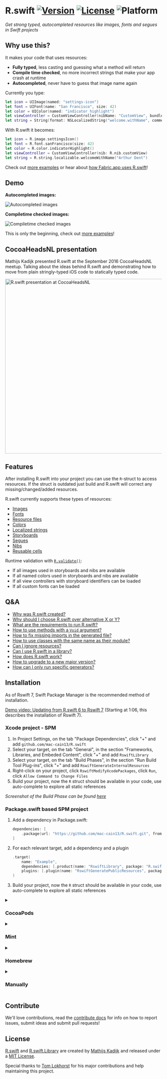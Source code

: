 # R.swift [![Version](https://img.shields.io/cocoapods/v/R.swift.svg?style=flat)](https://cocoapods.org/pods/R.swift) [![License](https://img.shields.io/cocoapods/l/R.swift.svg?style=flat)](blob/master/License) ![Platform](https://img.shields.io/cocoapods/p/R.swift.svg?style=flat)

_Get strong typed, autocompleted resources like images, fonts and segues in Swift projects_

## Why use this?

It makes your code that uses resources:
- **Fully typed**, less casting and guessing what a method will return
- **Compile time checked**, no more incorrect strings that make your app crash at runtime
- **Autocompleted**, never have to guess that image name again

Currently you type:
```swift
let icon = UIImage(named: "settings-icon")
let font = UIFont(name: "San Francisco", size: 42)
let color = UIColor(named: "indicator highlight")
let viewController = CustomViewController(nibName: "CustomView", bundle: nil)
let string = String(format: NSLocalizedString("welcome.withName", comment: ""), locale: NSLocale.current, "Arthur Dent")
```

With R.swift it becomes:
```swift
let icon = R.image.settingsIcon()
let font = R.font.sanFrancisco(size: 42)
let color = R.color.indicatorHighlight()
let viewController = CustomViewController(nib: R.nib.customView)
let string = R.string.localizable.welcomeWithName("Arthur Dent")
```

Check out [more examples](Documentation/Examples.md) or hear about [how Fabric.app uses R.swift](https://academy.realm.io/posts/slug-javi-soto-building-fabric-in-swift/#rswift-2956)!

## Demo

**Autocompleted images:**

![Autocompleted images](Documentation/Images/DemoUseImage.gif)

**Compiletime checked images:**

![Compiletime checked images](Documentation/Images/DemoRenameImage.gif)

This is only the beginning, check out [more examples](Documentation/Examples.md)!

## CocoaHeadsNL presentation

Mathijs Kadijk presented R.swift at the September 2016 CocoaHeadsNL meetup.
Talking about the ideas behind R.swift and demonstrating how to move from plain stringly-typed iOS code to statically typed code.

<a href="https://www.youtube.com/embed/C8kRUTV9TOA"><img src="https://i.ytimg.com/vi/C8kRUTV9TOA/maxresdefault.jpg" width="560" alt="R.swift presentation at CocoaHeadsNL"></a>

## Features

After installing R.swift into your project you can use the `R`-struct to access resources. If the struct is outdated just build and R.swift will correct any missing/changed/added resources.

R.swift currently supports these types of resources:
- [Images](Documentation/Examples.md#images)
- [Fonts](Documentation/Examples.md#custom-fonts)
- [Resource files](Documentation/Examples.md#resource-files)
- [Colors](Documentation/Examples.md#colors)
- [Localized strings](Documentation/Examples.md#localized-strings)
- [Storyboards](Documentation/Examples.md#storyboards)
- [Segues](Documentation/Examples.md#segues)
- [Nibs](Documentation/Examples.md#nibs)
- [Reusable cells](Documentation/Examples.md#reusable-table-view-cells)

Runtime validation with [`R.validate()`](Documentation/Examples.md#runtime-validation):
- If all images used in storyboards and nibs are available
- If all named colors used in storyboards and nibs are available
- If all view controllers with storyboard identifiers can be loaded
- If all custom fonts can be loaded

## Q&A

- [Why was R.swift created?](Documentation/QandA.md#why-was-rswift-created)
- [Why should I choose R.swift over alternative X or Y?](Documentation/QandA.md#why-should-i-choose-rswift-over-alternative-x-or-y)
- [What are the requirements to run R.swift?](Documentation/QandA.md#what-are-the-requirements-to-run-rswift)
- [How to use methods with a `Void` argument?](Documentation/QandA.md#how-to-use-methods-with-a-void-argument)
- [How to fix missing imports in the generated file?](Documentation/QandA.md#how-to-fix-missing-imports-in-the-generated-file)
- [How to use classes with the same name as their module?](Documentation/QandA.md#how-to-use-classes-with-the-same-name-as-their-module)
- [Can I ignore resources?](Documentation/Ignoring.md)
- [Can I use R.swift in a library?](Documentation/QandA.md#can-i-use-rswift-in-a-library)
- [How does R.swift work?](Documentation/QandA.md#how-does-rswift-work)
- [How to upgrade to a new major version?](Documentation/Migration.md)
- [How can I only run specific generators?](https://github.com/mac-cain13/R.swift/blob/master/Documentation/Ignoring.md#only-run-specific-generators-exclude-rsomething)

## Installation

As of Rswift 7, Swift Package Manager is the recommended method of installation.

[Demo video: Updating from R.swift 6 to Rswift 7](https://youtu.be/icihJ_hin3I?t=66) (Starting at 1:06, this describes the installation of Rswift 7).

### Xcode project - SPM

1. In Project Settings, on the tab "Package Dependencies", click "+" and add `github.com/mac-cain13/R.swift`
2. Select your target, on the tab "General", in the section "Frameworks, Libraries, and Embeded Content", click "+" and add `RswiftLibrary`
3. Select your target, on the tab "Build Phases", in the section "Run Build Tool Plug-ins", click "+" and add `RswiftGenerateInternalResources`
4. Right-click on your project, click `RswiftModifyXcodePackages`, click `Run`, click `Allow Command to Change Files`
5. Build your project, now the `R` struct should be available in your code, use auto-complete to explore all static references

_Screenshot of the Build Phase can be found [here](Documentation/Images/RunBuildToolPluginsRswift.png)_

### Package.swift based SPM project

1. Add a dependency in Package.swift:
    ```swift
    dependencies: [
        .package(url: "https://github.com/mac-cain13/R.swift.git", from: "7.0.0")
    ]
    ```
2. For each relevant target, add a dependency and a plugin
    ```swift
    .target(
        name: "Example",
        dependencies: [.product(name: "RswiftLibrary", package: "R.swift")],
        plugins: [.plugin(name: "RswiftGeneratePublicResources", package: "R.swift")]
    )
    ```
3. Build your project, now the `R` struct should be available in your code, use auto-complete to explore all static references

<details>
<summary><h3>CocoaPods</h3></summary>

1. Add `pod 'R.swift'` to your [Podfile](http://cocoapods.org/#get_started) and run `pod install`
2. In Xcode: Click on your project in the file list, choose your target under `TARGETS`, click the `Build Phases` tab and add a `New Run Script Phase` by clicking the little plus icon in the top left
3. Drag the new `Run Script` phase **above** the `Compile Sources` phase and **below** `Check Pods Manifest.lock`, expand it and paste the following script:
   ```bash
   "$PODS_ROOT/R.swift/rswift" generate "$SRCROOT/R.generated.swift"
   ```
4. Add `$SRCROOT/R.generated.swift` to the "Output Files" of the Build Phase
5. Uncheck "Based on dependency analysis" so that R.swift is run on each build
6. Build your project, in Finder you will now see a `R.generated.swift` in the `$SRCROOT`-folder, drag the `R.generated.swift` files into your project and **uncheck** `Copy items if needed`

_Screenshot of the Build Phase can be found [here](Documentation/Images/BuildPhaseExample.png)_

_Tip:_ Add the `*.generated.swift` pattern to your `.gitignore` file to prevent unnecessary conflicts.
</details>


<details>
<summary><h3>Mint</h3></summary>

0. Add the [R.swift](https://github.com/mac-cain13/R.swift) library to your project
1. Add `mac-cain13/R.swift` to your [Mintfile](https://github.com/yonaskolb/Mint#mintfile) and run `mint bootstrap`  to install this package without linking it globally (recommended)
2. In Xcode: Click on your project in the file list, choose your target under `TARGETS`, click the `Build Phases` tab and add a `New Run Script Phase` by clicking the little plus icon in the top left
3. Drag the new `Run Script` phase **above** the `Compile Sources` phase, expand it and paste the following script:  
   ```bash
   if mint list | grep -q 'R.swift'; then
     mint run R.swift@v7.0.1 rswift generate "$SRCROOT/R.generated.swift"
   else
     echo "error: R.swift not installed; run 'mint bootstrap' to install"
     return -1
   fi
   ```
4. Add `$SRCROOT/R.generated.swift` to the "Output Files" of the Build Phase
5. Uncheck "Based on dependency analysis" so that R.swift is run on each build
6. Build your project, in Finder you will now see a `R.generated.swift` in the `$SRCROOT`-folder, drag the `R.generated.swift` files into your project and **uncheck** `Copy items if needed`

_Tip:_ Add the `*.generated.swift` pattern to your `.gitignore` file to prevent unnecessary conflicts.
</details>


<details>
<summary><h3>Homebrew</h3></summary>

R.swift is also available through [Homebrew](http://brew.sh). This makes it possible to install R.swift globally on your system. Install R.swift by running: `brew install rswift`. The Homebrew formula is maintained by [@tomasharkema](https://github.com/tomasharkema).
</details>

<details>
<summary><h3>Manually</h3></summary>

0. Add the [R.swift](https://github.com/mac-cain13/R.swift) library to your project
1. [Download](https://github.com/mac-cain13/R.swift/releases) a R.swift release, unzip it and put it into your source root directory
2. In Xcode: Click on your project in the file list, choose your target under `TARGETS`, click the `Build Phases` tab and add a `New Run Script Phase` by clicking the little plus icon in the top left
3. Drag the new `Run Script` phase **above** the `Compile Sources` phase, expand it and paste the following script:  
   ```bash
   "$SRCROOT/rswift" generate "$SRCROOT/R.generated.swift"
   ```
4. Add `$SRCROOT/R.generated.swift` to the "Output Files" of the Build Phase
5. Uncheck "Based on dependency analysis" so that R.swift is run on each build
6. Build your project, in Finder you will now see a `R.generated.swift` in the `$SRCROOT`-folder, drag the `R.generated.swift` files into your project and **uncheck** `Copy items if needed`

_Screenshot of the Build Phase can be found [here](Documentation/Images/ManualBuildPhaseExample.png)_

_Tip:_ Add the `*.generated.swift` pattern to your `.gitignore` file to prevent unnecessary conflicts.
</details>


## Contribute

We'll love contributions, read the [contribute docs](Documentation/Contribute.md) for info on how to report issues, submit ideas and submit pull requests!

## License

[R.swift](https://github.com/mac-cain13/R.swift) and [R.swift.Library](https://github.com/mac-cain13/R.swift.Library) are created by [Mathijs Kadijk](https://github.com/mac-cain13) and released under a [MIT License](License).

Special thanks to [Tom Lokhorst](https://github.com/tomlokhorst) for his major contributions and help maintaining this project.
